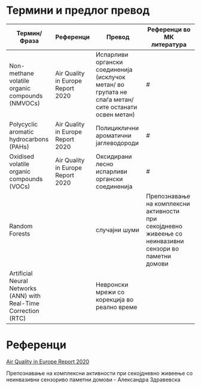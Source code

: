 # Термини и предлог превод

Термин/Фраза | Референци | Превод | Референци во МК литература |
------------------------------------------------| ------------------- | ---------------------------------------------- | ---------------|
Non-methane volatile organic compounds (NMVOCs) | Air Quality in Europe Report 2020 | Испарливи органски соединенија (исклучок метан/ во групата не спаѓа метан/ сите останати освен метан)   | # |
Polycyclic aromatic hydrocarbons (PAHs)  | Air Quality in Europe Report 2020  | Полициклични ароматични јаглеводороди    | # |
Оxidised volatile organic compounds (VOCs) | Air Quality in Europe Report 2020 | Оксидирани лесно испарливи органски соединенија | # |
Random Forests | | случајни шуми |  Препознавање на комплексни активности при секоjдневно живеење со неинвазивни сензори во паметни домови | 
 Artificial Neural Networks (ANN) with Real-Time Correction (RTC) | | Невронски мрежи со корекција во реално време | |




# Референци

[Air Quality in Europe Report 2020](https://www.eea.europa.eu//publications/air-quality-in-europe-2020-report)

Препознавање на комплексни активности при секоjдневно живеење со неинвазивни сензориво паметни домови - Александра Здравевска
